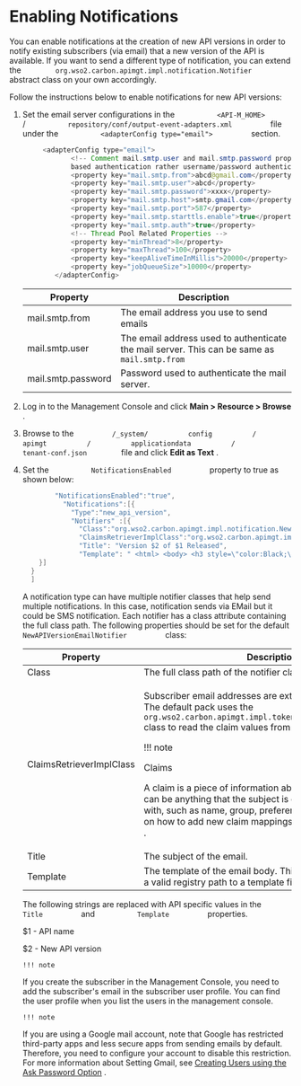# Enabling Notifications

You can enable notifications at the creation of new API versions in order to notify existing subscribers (via email) that a new version of the API is available. If you want to send a different type of notification, you can extend the `         org.wso2.carbon.apimgt.impl.notification.Notifier        ` abstract class on your own accordingly.

Follow the instructions below to enable notifications for new API versions:

1.  Set the email server configurations in the `           <API-M_HOME>          ` / `           repository/conf/output-event-adapters.xml          ` file under the `           <adapterConfig type="email">          ` section.

    ``` java
         <adapterConfig type="email">
                <!-- Comment mail.smtp.user and mail.smtp.password properties to support connecting SMTP servers which use trust
                based authentication rather username/password authentication -->
                <property key="mail.smtp.from">abcd@gmail.com</property>
                <property key="mail.smtp.user">abcd</property>
                <property key="mail.smtp.password">xxxx</property>
                <property key="mail.smtp.host">smtp.gmail.com</property>
                <property key="mail.smtp.port">587</property>
                <property key="mail.smtp.starttls.enable">true</property>
                <property key="mail.smtp.auth">true</property>
                <!-- Thread Pool Related Properties -->
                <property key="minThread">8</property>
                <property key="maxThread">100</property>
                <property key="keepAliveTimeInMillis">20000</property>
                <property key="jobQueueSize">10000</property>
            </adapterConfig>
    ```

    | Property               | Description                                                                                                               |
    |------------------------|---------------------------------------------------------------------------------------------------------------------------|
    | mail.smtp.from         | The email address you use to send emails                                                                                  |
    | mail.smtp.user         | The email address used to authenticate the mail server. This can be same as `               mail.smtp.from              ` |
    | mail.smtp.password     | Password used to authenticate the mail server.                                                                            |

2.  Log in to the Management Console and click **Main &gt; Resource &gt; Browse** .
3.  Browse to the `          /_system/          config          /          apimgt          /          applicationdata          /         ` `          tenant-conf.json         ` file and click **Edit as Text** .
4.  Set the `           NotificationsEnabled          ` property to true as shown below:

    ``` java
            "NotificationsEnabled":"true",
              "Notifications":[{
                "Type":"new_api_version",
                "Notifiers" :[{
                  "Class":"org.wso2.carbon.apimgt.impl.notification.NewAPIVersionEmailNotifier",
                  "ClaimsRetrieverImplClass":"org.wso2.carbon.apimgt.impl.token.DefaultClaimsRetriever",
                  "Title": "Version $2 of $1 Released",
                  "Template": " <html> <body> <h3 style=\"color:Black;\">We’re happy to announce the arrival of the next major version $2 of $1 API which is now available in Our API Store.</h3><a href=\"https://localhost:9443/store\">Click here to Visit WSO2 API Store</a></body></html>" 
        }]
      }
      ]
    ```
    A notification type can have multiple notifier classes that help send multiple notifications. In this case, notification sends via EMail but it could be SMS notification. Each notifier has a class attribute containing the full class path. The following properties should be set for the default `           NewAPIVersionEmailNotifier          ` class:

    <table>
    <thead>
    <tr class="header">
    <th>Property</th>
    <th>Description</th>
    </tr>
    </thead>
    <tbody>
    <tr class="odd">
    <td>Class</td>
    <td>The full class path of the notifier class.</td>
    </tr>
    <tr class="even">
    <td>ClaimsRetrieverImplClass</td>
    <td><div class="content-wrapper">
    <p>Subscriber email addresses are extracted from user claims. The default pack uses the <code>                 org.wso2.carbon.apimgt.impl.token.DefaultClaimsRetriever                </code> class to read the claim values from the user store.</p>
        !!! note
        <p>Claims</p>
        <p>A claim is a piece of information about a particular subject. It can be anything that the subject is owned by or associated with, such as name, group, preferences, etc. For information on how to add new claim mappings, see <a href="https://docs.wso2.com/display/IS540/Configuring+Claims">Configuring Claims</a> .</p>

    </div></td>
    </tr>
    <tr class="odd">
    <td>Title</td>
    <td>The subject of the email.</td>
    </tr>
    <tr class="even">
    <td>Template</td>
    <td>The template of the email body. This can be string values or a valid registry path to a template file.</td>
    </tr>
    </tbody>
    </table>

    The following strings are replaced with API specific values in the `           Title          ` and `           Template          ` properties.

    $1 - API name

    $2 - New API version

        !!! note
    If you create the subscriber in the Management Console, you need to add the subscriber's email in the subscriber user profile. You can find the user profile when you list the users in the management console.

        !!! note
    If you are using a Google mail account, note that Google has restricted third-party apps and less secure apps from sending emails by default. Therefore, you need to configure your account to disable this restriction. For more information about Setting Gmail, see [Creating Users using the Ask Password Option](https://docs.wso2.com/display/IS540/Creating+Users+using+the+Ask+Password+Option) .



